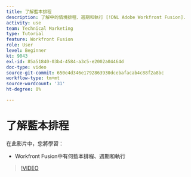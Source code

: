 ```yaml
---
title: 了解藍本排程
description: 了解中的情境排程、週期和執行 [!DNL Adobe Workfront Fusion].
activity: use
team: Technical Marketing
type: Tutorial
feature: Workfront Fusion
role: User
level: Beginner
kt: 9043
exl-id: 85a51840-03b4-4584-a3c5-e2002a04464d
doc-type: video
source-git-commit: 650e4d346e1792863930dcebafacab4c88f2a8bc
workflow-type: tm+mt
source-wordcount: '31'
ht-degree: 0%

---
```


# 了解藍本排程

在此影片中，您將學習：

* Workfront Fusion中有何藍本排程、週期和執行

>[!VIDEO](https://video.tv.adobe.com/v/335284/?quality=12&learn=on)

